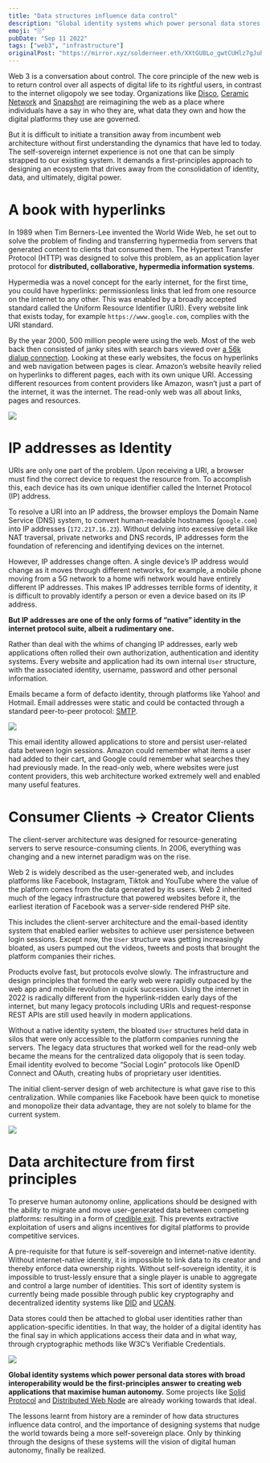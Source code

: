```yaml
---
title: "Data structures influence data control"
description: "Global identity systems which power personal data stores could be the way to create web apps that maximise human autonomy"
emoji: "🗄️"
pubDate: "Sep 11 2022"
tags: ["web3", "infrastructure"]
originalPost: "https://mirror.xyz/solderneer.eth/XXtGU8Lo_gwtCUHlz7gJuhtgHg6XmpsjZVk0JEZ3PzQ"
---
```


Web 3 is a conversation about control. The core principle of the new web is to return control over all aspects of digital life to its rightful users, in contrast to the internet oligopoly we see today. Organizations like [Disco](https://disco.xyz/), [Ceramic Network](https://ceramic.network/) and [Snapshot](https://snapshot.org/) are reimagining the web as a place where individuals have a say in who they are, what data they own and how the digital platforms they use are governed.

But it is difficult to initiate a transition away from incumbent web architecture without first understanding the dynamics that have led to today. The self-sovereign internet experience is not one that can be simply strapped to our existing system. It demands a first-principles approach to designing an ecosystem that drives away from the consolidation of identity, data, and ultimately, digital power.

# A book with hyperlinks

In 1989 when Tim Berners-Lee invented the World Wide Web, he set out to solve the problem of finding and transferring hypermedia from servers that generated content to clients that consumed them. The Hypertext Transfer Protocol (HTTP) was designed to solve this problem, as an application layer protocol for **distributed, collaborative, hypermedia information systems**.

Hypermedia was a novel concept for the early internet, for the first time, you could have hyperlinks: permissionless links that led from one resource on the internet to any other. This was enabled by a broadly accepted standard called the Uniform Resource Identifier (URI). Every website link that exists today, for example `https://www.google.com`, complies with the URI standard.

By the year 2000, 500 million people were using the web. Most of the web back then consisted of janky sites with search bars viewed over [a 56k dialup connection](https://www.youtube.com/watch?v=gsNaR6FRuO0). Looking at these early websites, the focus on hyperlinks and web navigation between pages is clear. Amazon’s website heavily relied on hyperlinks to different pages, each with its own unique URI. Accessing different resources from content providers like Amazon, wasn’t just a part of the internet, it was the internet. The read-only web was all about links, pages and resources.

![](/data-structures-data-control/1.png)

# IP addresses as Identity

URIs are only one part of the problem. Upon receiving a URI, a browser must find the correct device to request the resource from. To accomplish this, each device has its own unique identifier called the Internet Protocol (IP) address.

To resolve a URI into an IP address, the browser employs the Domain Name Service (DNS) system, to convert human-readable hostnames (`google.com`) into IP addresses (`172.217.16.23`). Without delving into excessive detail like NAT traversal, private networks and DNS records, IP addresses form the foundation of referencing and identifying devices on the internet.

However, IP addresses change often. A single device’s IP address would change as it moves through different networks, for example, a mobile phone moving from a 5G network to a home wifi network would have entirely different IP addresses. This makes IP addresses terrible forms of identity, it is difficult to provably identify a person or even a device based on its IP address.

**But IP addresses are one of the only forms of “native” identity in the internet protocol suite, albeit a rudimentary one.**

Rather than deal with the whims of changing IP addresses, early web applications often rolled their own authorization, authentication and identity systems. Every website and application had its own internal `User` structure, with the associated identity, username, password and other personal information.

Emails became a form of defacto identity, through platforms like Yahoo! and Hotmail. Email addresses were static and could be contacted through a standard peer-to-peer protocol: [SMTP](https://en.wikipedia.org/wiki/Simple_Mail_Transfer_Protocol).

![](/data-structures-data-control/2.png)

This email identity allowed applications to store and persist user-related data between login sessions. Amazon could remember what items a user had added to their cart, and Google could remember what searches they had previously made. In the read-only web, where websites were just content providers, this web architecture worked extremely well and enabled many useful features.

# Consumer Clients → Creator Clients

The client-server architecture was designed for resource-generating servers to serve resource-consuming clients. In 2006, everything was changing and a new internet paradigm was on the rise.

Web 2 is widely described as the user-generated web, and includes platforms like Facebook, Instagram, Tiktok and YouTube where the value of the platform comes from the data generated by its users. Web 2 inherited much of the legacy infrastructure that powered websites before it, the earliest iteration of Facebook was a server-side rendered PHP site.

This includes the client-server architecture and the email-based identity system that enabled earlier websites to achieve user persistence between login sessions. Except now, the `User` structure was getting increasingly bloated, as users pumped out the videos, tweets and posts that brought the platform companies their riches.

Products evolve fast, but protocols evolve slowly. The infrastructure and design principles that formed the early web were rapidly outpaced by the web app and mobile revolution in quick succession. Using the internet in 2022 is radically different from the hyperlink-ridden early days of the internet, but many legacy protocols including URIs and request-response REST APIs are still used heavily in modern applications.

Without a native identity system, the bloated `User` structures held data in silos that were only accessible to the platform companies running the servers. The legacy data structures that worked well for the read-only web became the means for the centralized data oligopoly that is seen today. Email identity evolved to become “Social Login” protocols like OpenID Connect and OAuth, creating hubs of proprietary user identities.

The initial client-server design of web architecture is what gave rise to this centralization. While companies like Facebook have been quick to monetise and monopolize their data advantage, they are not solely to blame for the current system.

![](/data-structures-data-control/3.png)

# Data architecture from first principles

To preserve human autonomy online, applications should be designed with the ability to migrate and move user-generated data between competing platforms: resulting in a form of [credible exit](https://subconscious.substack.com/p/credible-exit). This prevents extractive exploitation of users and aligns incentives for digital platforms to provide competitive services.

A pre-requisite for that future is self-sovereign and internet-native identity. Without internet-native identity, it is impossible to link data to its creator and thereby enforce data ownership rights. Without self-sovereign identity, it is impossible to trust-lessly ensure that a single player is unable to aggregate and control a large number of identities. This sort of identity system is currently being made possible through public key cryptography and decentralized identity systems like [DID](https://www.w3.org/TR/did-core/) and [UCAN](https://ucan.xyz/).

Data stores could then be attached to global user identities rather than application-specific identities. In that way, the holder of a digital identity has the final say in which applications access their data and in what way, through cryptographic methods like W3C’s Verifiable Credentials.

![](/data-structures-data-control/4.png)

**Global identity systems which power personal data stores with broad interoperability would be the first-principles answer to creating web applications that maximise human autonomy.** Some projects like [Solid Protocol](https://solidproject.org/) and [Distributed Web Node](https://identity.foundation/decentralized-web-node/spec/) are already working towards that ideal.

The lessons learnt from history are a reminder of how data structures influence data control, and the importance of designing systems that nudge the world towards being a more self-sovereign place. Only by thinking through the designs of these systems will the vision of digital human autonomy, finally be realized.
